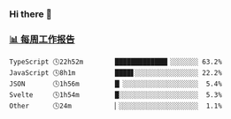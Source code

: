 ### Hi there 👋

<!-- waka-box start -->
### <a href="https://gist.github.com/b3f90cfdb958d2401b019f821c34c859" target="_blank">📊 每周工作报告</a>
```text
TypeScript 🕓22h52m        █████████████▎░░░░░░░ 63.2%
JavaScript 🕓8h1m          ████▋░░░░░░░░░░░░░░░░ 22.2%
JSON       🕓1h56m         █▏░░░░░░░░░░░░░░░░░░░  5.4%
Svelte     🕓1h54m         █░░░░░░░░░░░░░░░░░░░░  5.3%
Other      🕓24m           ▏░░░░░░░░░░░░░░░░░░░░  1.1%
```
<!-- waka-box end -->

<!--
**yiningv/yiningv** is a ✨ _special_ ✨ repository because its `README.md` (this file) appears on your GitHub profile.
Here are some ideas to get you started:
- 🔭 I’m currently working on ...
- 🌱 I’m currently learning ...
- 👯 I’m looking to collaborate on ...
- 🤔 I’m looking for help with ...
- 💬 Ask me about ...
- 📫 How to reach me: ...
- 😄 Pronouns: ...
- ⚡ Fun fact: ...
-->
